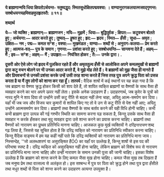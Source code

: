**ये ब्राह्मणान्मयि धिया क्षिपतोऽर्चयन्त-** **स्तुष्यद्धृद: स्मितसुधोक्षितपद्मवक्त्रा: ।** **वाण्यानुरागकलयात्मजवद्गृणन्त:** **सश्बोधयन्त्यहमिवाहमुपाहृतस्तै: ॥ ११॥** 

**शब्दार्थ** 

**ये—** **जो व्यक्ति** **; ब्राह्मणान्—** **ब्राह्मणजन** **; मयि—** **मुझमें** **; धिया—** **बुद्धिपूर्वक** **; क्षिपत:—** **कटुवचन बोलते हुए** **; अर्चयन्त:—** **आदर करते हुए** **; तुष्यत्—** **हॢषत हुए** **; हृद:—** **हृदय** **; स्मित—** **हँसी** **; सुधा—** **अमृत** **; उक्षित—** **नम** **; पद्म—** **कमल स²श** **; वक्त्रा:—** **मुखमंडल** **; वाण्या—** **शब्दों से** **; अनुराग-कलया—** **प्रेम करते हुए** **; आत्मज-वत्—** **पुत्र के समान** **; गृणन्त:—** **प्रशंसा करते हुए** **;** **सश्बोधयन्ति—** **सान्त्वना देते हैं** **; अहम्—** **मैं** **; इव—** **स²श** **; अहम्—** **मैं** **; उपाहृत:—** **नियंत्रित होकर** **; तै:—** **उनके द्वारा।** **.** 

**दूसरी ओर ऐसे लोग जो हृदय में पुलकित रहते हैं और अमृततुल्य हँसी से आलोकित अपने** **कमलमुखों से ब्राह्मणों द्वारा कटु वचन बोलने पर भी उनका आदर करते हैं, वे मुझे मोह लेते हैं।** **वे ब्राह्मणों को मुझ जैसा ही मानते हैं और प्रियवचनों से उनकी प्रशंसा करके उन्हें उसी तरह** **शान्त करते हैं जिस तरह पुत्र अपने क्रुद्ध पिता को प्रसन्न करता है या मैं तुम लोगों को शान्त कर** **रहा हूँ।** **तात्पर्य :** वैदिक शाषों में कई स्थानों पर यह कहा गया है कि जब ब्राह्मण या वैष्णव क्रुद्ध होकर किसी को शाप देते हैं, तो शापित व्यकि्त ब्राह्मणों या वैष्णवों के साथ वैसा ही व्यवहार करने का भार अपने ऊपर नहीं लेता। इसके अनेक उदाहरण हैं। उदाहरणार्थ, जब कुवेर के पुत्रों को नारद मुनि ने शाप दिया तो उन्होंने उसी कटु रीति से बदला नहीं लेना चाहा, अपितु आत्म-समर्पण कर दिया। यहाँ भी जब जय और विजय चार कुमारों से शापित किए गए तो वे उन से कटु रीति से पेश नहीं आए; अपितु उन्होंने आत्मसमर्पण कर दिया। ब्राह्मणों तथा वैष्णवों के साथ बर्ताव करने की यही विधि होनी चाहिए। कभी कभी ब्राह्मण द्वारा उत्पन्न की गई गश्भीर स्थिति का सामना करना पड़ सकता है, किन्तु उसके साथ वैसा ही व्यवहार न करके हँसकर तथा मृदु व्यवहार द्वारा उसे शान्त करने का प्रयास करना चाहिए। ब्राह्मणों तथा वैष्णवों को नारायण का पाॢथव प्रतिनिधि मानना चाहिए। आजकल कुछ मूर्ख व्यक्तियों ने *दरिद्रनारायण* शब्द गढ़ लिया है, जिससे यह सूचित होता है कि दरिद्र व्यकि्त को नारायण का प्रतिनिधि स्वीकार करना चाहिए। किन्तु वैदिक वाङ्मय में हम यह कहीं नहीं पाते कि दरिद्र व्यक्तियों को नारायण का प्रतिनिधि माना जाय। निस्सन्देह, ''जो अलब्धशरणं या असुरकि्षत हैंÓÓ का यहाँ पर उल्लेख है, किन्तु शाषों से इस पद की परिभाषा स्पष्ट है। दरिद्र व्यकि्त को असुरकि्षत नहीं होना चाहिए, लेकिन ब्राह्मण को विशेष रूप से नारायण का प्रतिनिधि माना जाना चाहिए और उन्हीं नारायण के समान उनकी पूजा की जानी चाहिए। इसका विशेष उल्लेख है कि ब्राह्मण को शान्त करने के लिए कमल जैसा मुख होना चाहिए। कमल जैसा मुख तब दिखता हैं जब मनुष्य प्रेम तथा वात्सल्य से अलंकृत हो। इस सश्बन्ध में पुत्र पर पिता को क्रुद्ध होने तथा पुत्र द्वारा हँसीले तथा मधुर शब्दों से पिता को शान्त करने का उदाहरण अत्यन्त उपयुक्त है।  